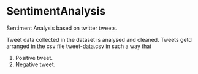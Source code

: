 # SentimentAnalysis
Sentiment Analysis based on twitter tweets.

Tweet data collected in the dataset is analysed and cleaned.
Tweets getd arranged in the csv file tweet-data.csv in such a way that 
1. Positive tweet.
2. Negative tweet.
